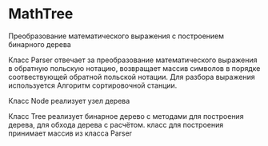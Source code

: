 # MathTree
Преобразование математического выражения c построением бинарного дерева

Класс Parser отвечает за преобразование математического выражения в обратную польскую нотацию, возвращает массив символов в порядке
соотвествующей обратной польской нотации. Для разбора выражения используется Алгоритм сортировочной станции.

Класс Node реализует узел дерева

Класс Tree реализует бинарное дерево с методами для построения дерева, для обхода дерева с расчётом.
класс для построения принимает массив из класса Parser
